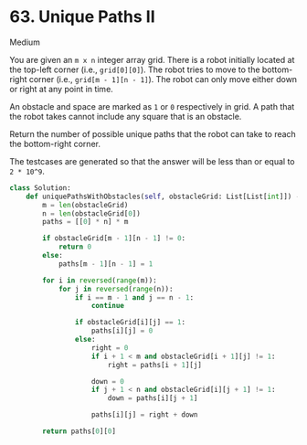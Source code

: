 # 63. Unique Paths II

Medium

You are given an `m x n` integer array grid. There is a robot initially located
at the top-left corner (i.e., `grid[0][0]`). The robot tries to move to the
bottom-right corner (i.e., `grid[m - 1][n - 1]`). The robot can only move either
down or right at any point in time.

An obstacle and space are marked as `1` or `0` respectively in grid. A path that
the robot takes cannot include any square that is an obstacle.

Return the number of possible unique paths that the robot can take to reach the
bottom-right corner.

The testcases are generated so that the answer will be less than or equal to
`2 * 10^9`.

```python
class Solution:
    def uniquePathsWithObstacles(self, obstacleGrid: List[List[int]]) -> int:
        m = len(obstacleGrid)
        n = len(obstacleGrid[0])
        paths = [[0] * n] * m

        if obstacleGrid[m - 1][n - 1] != 0:
            return 0
        else:
            paths[m - 1][n - 1] = 1

        for i in reversed(range(m)):
            for j in reversed(range(n)):
                if i == m - 1 and j == n - 1:
                    continue

                if obstacleGrid[i][j] == 1:
                    paths[i][j] = 0
                else:
                    right = 0
                    if i + 1 < m and obstacleGrid[i + 1][j] != 1:
                        right = paths[i + 1][j]

                    down = 0
                    if j + 1 < n and obstacleGrid[i][j + 1] != 1:
                        down = paths[i][j + 1]

                    paths[i][j] = right + down

        return paths[0][0]
```
